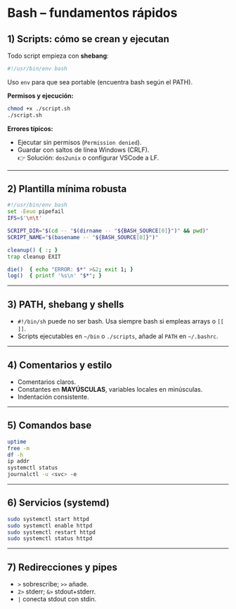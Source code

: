 # Bash – fundamentos rápidos

## 1) Scripts: cómo se crean y ejecutan
Todo script empieza con **shebang**:

```bash
#!/usr/bin/env bash
```

Uso `env` para que sea portable (encuentra bash según el PATH).

**Permisos y ejecución:**
```bash
chmod +x ./script.sh
./script.sh
```

**Errores típicos:**
- Ejecutar sin permisos (`Permission denied`).
- Guardar con saltos de línea Windows (CRLF).  
  👉 Solución: `dos2unix` o configurar VSCode a LF.

---

## 2) Plantilla mínima robusta

```bash
#!/usr/bin/env bash
set -Eeuo pipefail
IFS=$'\n\t'

SCRIPT_DIR="$(cd -- "$(dirname -- "${BASH_SOURCE[0]}")" && pwd)"
SCRIPT_NAME="$(basename -- "${BASH_SOURCE[0]}")"

cleanup() { :; }
trap cleanup EXIT

die()  { echo "ERROR: $*" >&2; exit 1; }
log()  { printf '%s\n' "$*"; }
```

---

## 3) PATH, shebang y shells
- `#!/bin/sh` puede no ser bash. Usa siempre bash si empleas arrays o `[[ ]]`.
- Scripts ejecutables en `~/bin` o `./scripts`, añade al `PATH` en `~/.bashrc`.

---

## 4) Comentarios y estilo
- Comentarios claros.
- Constantes en **MAYÚSCULAS**, variables locales en minúsculas.
- Indentación consistente.

---

## 5) Comandos base
```bash
uptime
free -m
df -h
ip addr
systemctl status
journalctl -u <svc> -e
```

---

## 6) Servicios (systemd)
```bash
sudo systemctl start httpd
sudo systemctl enable httpd
sudo systemctl restart httpd
sudo systemctl status httpd
```

---

## 7) Redirecciones y pipes
- `>` sobrescribe; `>>` añade.
- `2>` stderr; `&>` stdout+stderr.
- `|` conecta stdout con stdin.

